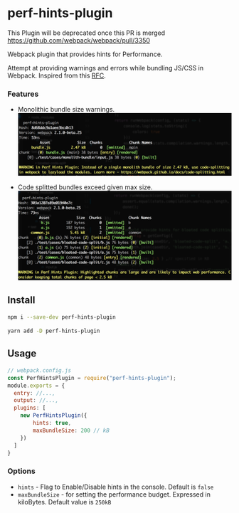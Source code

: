 # perf-hints-plugin

This Plugin will be deprecated once this PR is merged https://github.com/webpack/webpack/pull/3350

Webpack plugin that provides hints for Performance.

Attempt at providing warnings and errors while bundling JS/CSS in Webpack. Inspired from this [RFC](https://github.com/webpack/webpack/issues/3216).

### Features

+ Monolithic bundle size warnings.
![monolith](https://github.com/vigneshshanmugam/perf-hints-plugin/blob/master/images/monolith.png)

+ Code splitted bundles exceed given max size.
![code-split](https://github.com/vigneshshanmugam/perf-hints-plugin/blob/master/images/code-split.png)

## Install

```sh
npm i --save-dev perf-hints-plugin
```

```sh
yarn add -D perf-hints-plugin
```

## Usage

```js
// webpack.config.js
const PerfHintsPlugin = require("perf-hints-plugin");
module.exports = {
  entry: //...,
  output: //...,
  plugins: [
    new PerfHintsPlugin({
        hints: true,
        maxBundleSize: 200 // kB
    })
  ]
}
```

### Options

+ `hints` - Flag to Enable/Disable hints in the console. Default is `false`
+ `maxBundleSize` - for setting the performance budget. Expressed in kiloBytes. Default value is `250kB`
